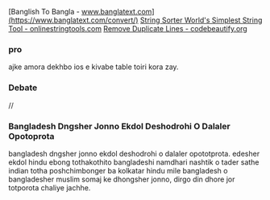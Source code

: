 [Banglish To Bangla - www.banglatext.com](https://www.banglatext.com/convert/)
[String Sorter World's Simplest String Tool - onlinestringtools.com](https://onlinestringtools.com/sort-strings)
[Remove Duplicate Lines - codebeautify.org](https://codebeautify.org/remove-duplicate-lines)

### pro

ajke amora dekhbo ios e kivabe table toiri kora zay.

### Debate

//

### Bangladesh Dngsher Jonno Ekdol Deshodrohi O Dalaler Opotoprota

bangladesh dngsher jonno ekdol deshodrohi o dalaler opototprota. edesher ekdol hindu ebong tothakothito bangladeshi namdhari nashtik o tader sathe indian totha poshchimbonger ba kolkatar hindu mile bangladesh o bangladesher muslim somaj ke dhongsher jonno, dirgo din dhore jor totporota chaliye jachhe.
